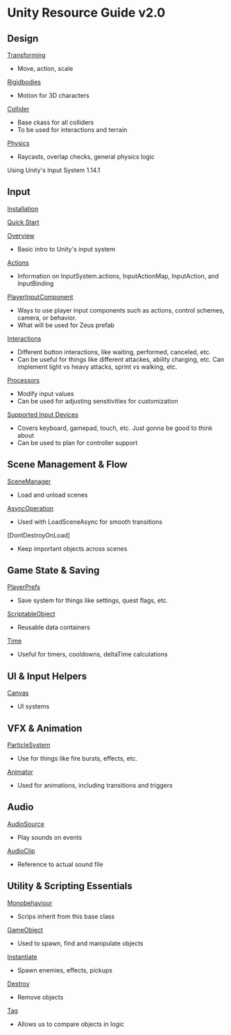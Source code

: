 # Unity Resource Guide v2.0

## Design

[Transforming](https://docs.unity3d.com/2022.3/Documentation/ScriptReference/Transform.html)
- Move, action, scale

[Rigidbodies](https://docs.unity3d.com/2022.3/Documentation/ScriptReference/Rigidbody.html)
- Motion for 3D characters

[Collider](https://docs.unity3d.com/2022.3/Documentation/ScriptReference/Collider.html)
- Base ckass for all colliders
- To be used for interactions and terrain

[Physics](https://docs.unity3d.com/2022.3/Documentation/ScriptReference/Physics.html)
- Raycasts, overlap checks, general physics logic

Using Unity's Input System 1.14.1

## Input
[Installation](https://docs.unity3d.com/Packages/com.unity.inputsystem@1.14/manual/Installation.html)

[Quick Start](https://docs.unity3d.com/Packages/com.unity.inputsystem@1.14/manual/QuickStartGuide.html)

[Overview](https://docs.unity3d.com/Packages/com.unity.inputsystem@1.14/manual/Concepts.html)
- Basic intro to Unity's input system

[Actions](https://docs.unity3d.com/Packages/com.unity.inputsystem@1.14/manual/Actions.html)
- Information on InputSystem.actions, InputActionMap, InputAction, and InputBinding

[PlayerInputComponent](https://docs.unity3d.com/Packages/com.unity.inputsystem@1.14/manual/PlayerInput.html)
- Ways to use player input components such as actions, control schemes, camera, or behavior.
- What will be used for Zeus prefab

[Interactions](https://docs.unity3d.com/Packages/com.unity.inputsystem@1.14/manual/Interactions.html)
- Different button interactions, like waiting, performed, canceled, etc.
- Can be useful for things like different attackes, ability charging, etc. Can implement light vs heavy attacks, sprint vs walking, etc.

[Processors](https://docs.unity3d.com/Packages/com.unity.inputsystem@1.14/manual/UsingProcessors.html)
- Modify input values
- Can be used for adjusting sensitivities for customization

[Supported Input Devices](https://docs.unity3d.com/Packages/com.unity.inputsystem@1.14/manual/SupportedDevices.html)
- Covers keyboard, gamepad, touch, etc. Just gonna be good to think about
- Can be used to plan for controller support

## Scene Management & Flow

[SceneManager](https://docs.unity3d.com/2022.3/Documentation/ScriptReference/SceneManagement.EditorSceneManager.html)
- Load and unload scenes

[AsyncOperation](https://docs.unity3d.com/2022.3/Documentation/ScriptReference/AsyncOperation.html)
- Used with LoadSceneAsync for smooth transitions

[DontDestroyOnLoad]
- Keep important objects across scenes

## Game State & Saving

[PlayerPrefs](https://docs.unity3d.com/2022.3/Documentation/ScriptReference/PlayerPrefs.html)
- Save system for things like settings, quest flags, etc.

[ScriptableObject](https://docs.unity3d.com/2022.3/Documentation/ScriptReference/ScriptableObject.html)
- Reusable data containers

[Time](https://docs.unity3d.com/2022.3/Documentation/ScriptReference/Time.html)
- Useful for timers, cooldowns, deltaTime calculations

## UI & Input Helpers

[Canvas](https://docs.unity3d.com/2022.3/Documentation/ScriptReference/Canvas.html)
- UI systems

## VFX & Animation

[ParticleSystem](https://docs.unity3d.com/2022.3/Documentation/ScriptReference/ParticleSystem.html)
- Use for things like fire bursts, effects, etc.

[Animator](https://docs.unity3d.com/2022.3/Documentation/ScriptReference/Animator.html)
- Used for animations, including transitions and triggers

## Audio

[AudioSource](https://docs.unity3d.com/2022.3/Documentation/ScriptReference/AudioSource.html)
- Play sounds on events

[AudioClip](https://docs.unity3d.com/2022.3/Documentation/ScriptReference/AudioClip.html)
- Reference to actual sound file

## Utility & Scripting Essentials

[Monobehaviour](https://docs.unity3d.com/2022.3/Documentation/ScriptReference/MonoBehaviour.html)
- Scrips inherit from this base class

[GameObject](https://docs.unity3d.com/2022.3/Documentation/ScriptReference/GameObject.html)
- Used to spawn, find and manipulate objects

[Instantiate](https://docs.unity3d.com/2022.3/Documentation/ScriptReference/Object.Instantiate.html)
- Spawn enemies, effects, pickups

[Destroy](https://docs.unity3d.com/2022.3/Documentation/ScriptReference/Object.Destroy.html)
- Remove objects

[Tag](https://docs.unity3d.com/2022.3/Documentation/ScriptReference/GameObject-tag.html)
- Allows us to compare objects in logic


